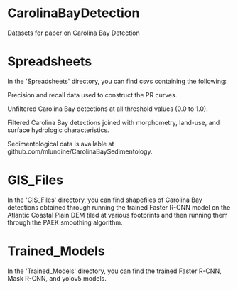 # CarolinaBayDetection
Datasets for paper on Carolina Bay Detection

# Spreadsheets

In the 'Spreadsheets' directory, you can find csvs containing the following:

Precision and recall data used to construct the PR curves.

Unfiltered Carolina Bay detections at all threshold values (0.0 to 1.0).

Filtered Carolina Bay detections joined with morphometry, land-use, and surface hydrologic characteristics.

Sedimentological data is available at github.com/mlundine/CarolinaBaySedimentology.

# GIS_Files

In the 'GIS_Files' directory, you can find shapefiles of Carolina Bay detections obtained through running the trained Faster R-CNN
model on the Atlantic Coastal Plain DEM tiled at various footprints and then running them through the PAEK smoothing algorithm.

# Trained_Models

In the 'Trained_Models' directory, you can find the trained Faster R-CNN, Mask R-CNN, and yolov5 models.

